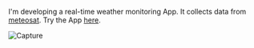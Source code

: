 I'm developing a real-time weather monitoring App. It collects data from [meteosat](https://www.meteosat.com).
Try the App [here](https://saramarlop.shinyapps.io/weather/). 

![Capture](https://user-images.githubusercontent.com/11331099/63380724-6c8a6d00-c397-11e9-96b1-d83806a17535.png)
